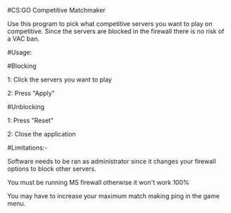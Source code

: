 #CS:GO Competitive Matchmaker

Use this program to pick what competitive servers you want to play on competitive. Since the servers are blocked in the firewall there is no risk of a VAC ban.

#Usage:

#Blocking

1: Click the servers you want to play

2: Press "Apply"

#Unblocking

1: Press "Reset"

2: Close the application


#Limitations:-

Software needs to be ran as administrator since it changes your firewall options to block other servers.

You must be running MS firewall otherwise it won't work 100%

You may have to increase your maximum match making ping in the game menu.
